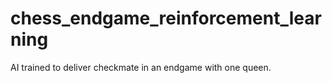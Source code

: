 # chess_endgame_reinforcement_learning
AI trained to deliver checkmate in an endgame with one queen.
